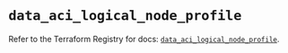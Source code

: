 # `data_aci_logical_node_profile`

Refer to the Terraform Registry for docs: [`data_aci_logical_node_profile`](https://registry.terraform.io/providers/ciscodevnet/aci/2.17.0/docs/data-sources/logical_node_profile).
